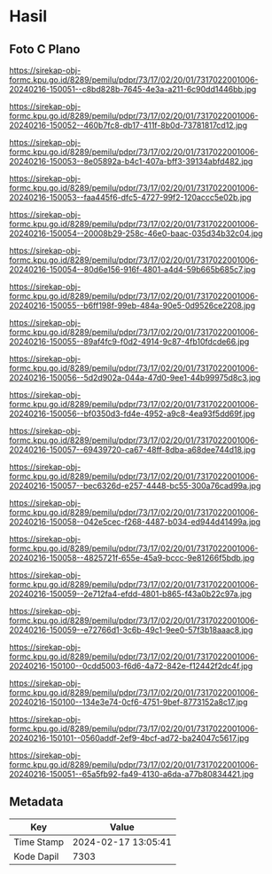 # Hasil

## Foto C Plano

https://sirekap-obj-formc.kpu.go.id/8289/pemilu/pdpr/73/17/02/20/01/7317022001006-20240216-150051--c8bd828b-7645-4e3a-a211-6c90dd1446bb.jpg

https://sirekap-obj-formc.kpu.go.id/8289/pemilu/pdpr/73/17/02/20/01/7317022001006-20240216-150052--460b7fc8-db17-411f-8b0d-73781817cd12.jpg

https://sirekap-obj-formc.kpu.go.id/8289/pemilu/pdpr/73/17/02/20/01/7317022001006-20240216-150053--8e05892a-b4c1-407a-bff3-39134abfd482.jpg

https://sirekap-obj-formc.kpu.go.id/8289/pemilu/pdpr/73/17/02/20/01/7317022001006-20240216-150053--faa445f6-dfc5-4727-99f2-120accc5e02b.jpg

https://sirekap-obj-formc.kpu.go.id/8289/pemilu/pdpr/73/17/02/20/01/7317022001006-20240216-150054--20008b29-258c-46e0-baac-035d34b32c04.jpg

https://sirekap-obj-formc.kpu.go.id/8289/pemilu/pdpr/73/17/02/20/01/7317022001006-20240216-150054--80d6e156-916f-4801-a4d4-59b665b685c7.jpg

https://sirekap-obj-formc.kpu.go.id/8289/pemilu/pdpr/73/17/02/20/01/7317022001006-20240216-150055--b6ff198f-99eb-484a-90e5-0d9526ce2208.jpg

https://sirekap-obj-formc.kpu.go.id/8289/pemilu/pdpr/73/17/02/20/01/7317022001006-20240216-150055--89af4fc9-f0d2-4914-9c87-4fb10fdcde66.jpg

https://sirekap-obj-formc.kpu.go.id/8289/pemilu/pdpr/73/17/02/20/01/7317022001006-20240216-150056--5d2d902a-044a-47d0-9ee1-44b99975d8c3.jpg

https://sirekap-obj-formc.kpu.go.id/8289/pemilu/pdpr/73/17/02/20/01/7317022001006-20240216-150056--bf0350d3-fd4e-4952-a9c8-4ea93f5dd69f.jpg

https://sirekap-obj-formc.kpu.go.id/8289/pemilu/pdpr/73/17/02/20/01/7317022001006-20240216-150057--69439720-ca67-48ff-8dba-a68dee744d18.jpg

https://sirekap-obj-formc.kpu.go.id/8289/pemilu/pdpr/73/17/02/20/01/7317022001006-20240216-150057--bec6326d-e257-4448-bc55-300a76cad99a.jpg

https://sirekap-obj-formc.kpu.go.id/8289/pemilu/pdpr/73/17/02/20/01/7317022001006-20240216-150058--042e5cec-f268-4487-b034-ed944d41499a.jpg

https://sirekap-obj-formc.kpu.go.id/8289/pemilu/pdpr/73/17/02/20/01/7317022001006-20240216-150058--4825721f-655e-45a9-bccc-9e81266f5bdb.jpg

https://sirekap-obj-formc.kpu.go.id/8289/pemilu/pdpr/73/17/02/20/01/7317022001006-20240216-150059--2e712fa4-efdd-4801-b865-f43a0b22c97a.jpg

https://sirekap-obj-formc.kpu.go.id/8289/pemilu/pdpr/73/17/02/20/01/7317022001006-20240216-150059--e72766d1-3c6b-49c1-9ee0-57f3b18aaac8.jpg

https://sirekap-obj-formc.kpu.go.id/8289/pemilu/pdpr/73/17/02/20/01/7317022001006-20240216-150100--0cdd5003-f6d6-4a72-842e-f12442f2dc4f.jpg

https://sirekap-obj-formc.kpu.go.id/8289/pemilu/pdpr/73/17/02/20/01/7317022001006-20240216-150100--134e3e74-0cf6-4751-9bef-8773152a8c17.jpg

https://sirekap-obj-formc.kpu.go.id/8289/pemilu/pdpr/73/17/02/20/01/7317022001006-20240216-150101--0560addf-2ef9-4bcf-ad72-ba24047c5617.jpg

https://sirekap-obj-formc.kpu.go.id/8289/pemilu/pdpr/73/17/02/20/01/7317022001006-20240216-150051--65a5fb92-fa49-4130-a6da-a77b80834421.jpg


## Metadata

| Key        | Value               |
| ---------- | ------------------- |
| Time Stamp | 2024-02-17 13:05:41 |
| Kode Dapil | 7303                |



